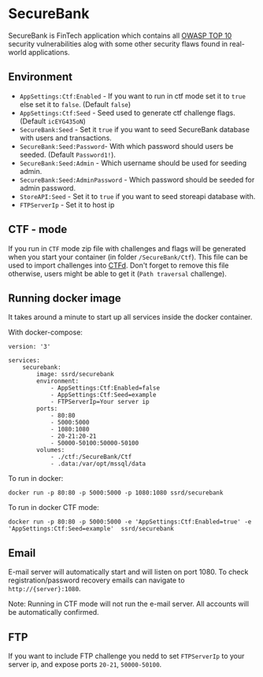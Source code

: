 # SecureBank

SecureBank is FinTech application which contains all [OWASP TOP 10](https://owasp.org/www-project-top-ten/) security vulnerabilities alog with some other security flaws found in real-world applications.

## Environment

- `AppSettings:Ctf:Enabled` - If you want to run in ctf mode set it to `true` else set it to `false`. (Default `false`)
- `AppSettings:Ctf:Seed` - Seed used to generate ctf challenge flags. (Default `icEYG435oN`)
- `SecureBank:Seed` - Set it `true` if you want to seed SecureBank database with users and transactions.
- `SecureBank:Seed:Password`- With which password should users be seeded. (Default `Password1!`).
- `SecureBank:Seed:Admin` - Which username should be used for seeding admin.
- `SecureBank:Seed:AdminPassword` - Which password should be seeded for admin password.
- `StoreAPI:Seed` - Set it to `true` if you want to seed storeapi database with.
- `FTPServerIp` - Set it to host ip

## CTF - mode 

If you run in `CTF` mode zip file with challenges and flags will be generated when you start your container (in folder `/SecureBank/Ctf`). This file can be used to import challenges into [CTFd](https://github.com/CTFd/CTFd). Don't forget to remove this file otherwise, users might be able to get it (`Path traversal` challenge).

## Running docker image
It takes around a minute to start up all services inside the docker container.

With docker-compose:
```
version: '3'

services:
    securebank:
        image: ssrd/securebank
        environment: 
            - AppSettings:Ctf:Enabled=false
            - AppSettings:Ctf:Seed=example
            - FTPServerIp=Your server ip
        ports: 
            - 80:80
            - 5000:5000
            - 1080:1080
            - 20-21:20-21
            - 50000-50100:50000-50100
        volumes: 
            - ./ctf:/SecureBank/Ctf
            - .data:/var/opt/mssql/data
```
To run in docker: 

`docker run -p 80:80 -p 5000:5000 -p 1080:1080 ssrd/securebank`

To run in docker CTF mode:

`docker run -p 80:80 -p 5000:5000 -e 'AppSettings:Ctf:Enabled=true' -e 'AppSettings:Ctf:Seed=example'  ssrd/securebank`

## Email
E-mail server will automatically start and will listen on port 1080. To check registration/password recovery emails can navigate to `http://{server}:1080`.

Note: Running in CTF mode will not run the e-mail server. All accounts will be automatically confirmed. 

## FTP
If you want to include FTP challenge you nedd to set `FTPServerIp` to your server ip, and expose ports `20-21`, `50000-50100`.